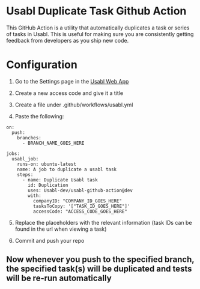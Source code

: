 # Usabl Duplicate Task Github Action

This GitHub Action is a utility that automatically duplicates a task or series of tasks in Usabl. This is useful for making sure you are consistently getting feedback from developers as you ship new code. 

# Configuration

1. Go to the Settings page in the [Usabl Web App](https://app.usabl.dev)

2. Create a new access code and give it a title

3. Create a file under .github/workflows/usabl.yml

4. Paste the following:
```
on:
  push:
    branches:
      - BRANCH_NAME_GOES_HERE

jobs:
  usabl_job:
    runs-on: ubuntu-latest
    name: A job to duplicate a usabl task
    steps:
      - name: Duplicate Usabl task
        id: Duplication
        uses: Usabl-dev/usabl-github-action@dev
        with:
          companyID: "COMPANY_ID_GOES_HERE"
          tasksToCopy: '["TASK_ID_GOES_HERE"]'
          accessCode: "ACCESS_CODE_GOES_HERE"
```

5. Replace the placeholders with the relevant information (task IDs can be found in the url when viewing a task)

6. Commit and push your repo

## Now whenever you push to the specified branch, the specified task(s) will be duplicated and tests will be re-run automatically
